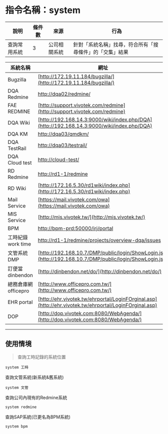 # 指令名稱：system

| 說明 | 條件數 | 來源 | 行為 |
| --- | --- | --- | --- |
| 查詢常用系統 | 3 | 公司相關系統 | 針對「系統名稱」找尋，符合所有「搜尋條件」的「交集」結果 |

| 系統名稱 | 網址 |
| --- | --- |
| Bugzilla | [http://172.19.11.184/bugzilla/](http://172.19.11.184/bugzilla/) |
| DQA Redmine | [http://dqa02/redmine/](http://dqa02/redmine/) |
| FAE REDMINE | [http://support.vivotek.com/redmine](http://support.vivotek.com/redmine) |
| DQA Wiki | [http://192.168.14.3:9000/wiki/index.php/DQA](http://192.168.14.3:9000/wiki/index.php/DQA) |
| DQA KM | [http://dqa03/qmdkm/](http://dqa03/qmdkm/) |
| DQA TestRail | [http://dqa03/testrail/](http://dqa03/testrail/) |
| DQA Cloud test | [http://cloud-test/](http://cloud-test/) |
| RD Redmine | [http://rd1-1/redmine](http://rd1-1/redmine) |
| RD Wiki | [http://172.16.5.30/rd1wiki/index.php](http://172.16.5.30/rd1wiki/index.php) |
| Mail Service | [https://mail.vivotek.com/owa](https://mail.vivotek.com/owa) |
| MIS Service | [http://mis.vivotek.tw/](http://mis.vivotek.tw/) |
| BPM | [http://bpm-prd:50000/irj/portal](http://bpm-prd:50000/irj/portal) |
| 工時紀錄 work time | [http://rd1-1/redmine/projects/overview-dqa/issues](http://rd1-1/redmine/projects/overview-dqa/issues) |
| 文管系統 DMP | [http://192.168.10.7/DMP/public/login/ShowLogin.jsp](http://192.168.10.7/DMP/public/login/ShowLogin.jsp) |
| 訂便當 dinbendon | [http://dinbendon.net/do/](http://dinbendon.net/do/) |
| 總務倉庫網 officepro | [http://www.officepro.com.tw/](http://www.officepro.com.tw/) |
| EHR portal | [http://ehr.vivotek.tw/ehrportal/LoginFOrginal.asp](http://ehr.vivotek.tw/ehrportal/LoginFOrginal.asp) |
| DOP | [http://dop.vivotek.com:8080/WebAgenda/](http://dop.vivotek.com:8080/WebAgenda/) |

---

## 使用情境

> 查詢工時記錄的系統位置

```
system 工時
```

查詢文管系統\(新系統&舊系統\)

```
system 文管
```

查詢公司內現有的Redmine系統

```
system redmine
```

查詢SAP系統\(已更名為BPM系統\)

```
system bpm
```



